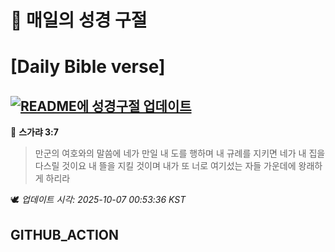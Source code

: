 # 🙏 매일의 성경 구절
# [Daily Bible verse]
## [![README에 성경구절 업데이트](https://github.com/DONGSUKA/first_test/actions/workflows/update-readme-bible.yml/badge.svg)](https://github.com/DONGSUKA/first_test/actions/workflows/update-readme-bible.yml)
<!-- START_BIBLE_VERSE -->
📖 **스가랴 3:7**
> 만군의 여호와의 말씀에 네가 만일 내 도를 행하며 내 규례를 지키면 네가 내 집을 다스릴 것이요 내 뜰을 지킬 것이며 내가 또 너로 여기섰는 자들 가운데에 왕래하게 하리라

🕊️ _업데이트 시각: 2025-10-07 00:53:36 KST_
  <!-- END_BIBLE_VERSE -->
## GITHUB_ACTION
